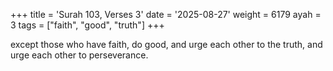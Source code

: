 +++
title = 'Surah 103, Verses 3'
date = '2025-08-27'
weight = 6179
ayah = 3
tags = ["faith", "good", "truth"]
+++

except those who have faith, do good, and urge each other to the truth, and urge each other to perseverance.